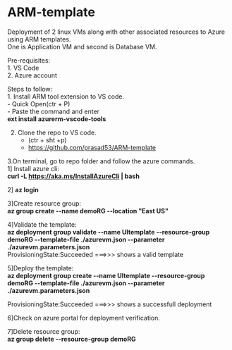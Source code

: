 # ARM-template

Deployment of 2 linux VMs along with other associated resources to Azure using ARM templates.  
One is Application VM and second is Database VM.

Pre-requisites:  
      1. VS Code  
      2. Azure account  

Steps to follow:  
    1. Install ARM tool extension to VS code.  
       - Quick Open(ctr + P)   
       - Paste the command and enter  
           **ext install azurerm-vscode-tools**   
           
           
   2. Clone the repo to VS code.  
       - (ctr + sht +p)    
       - https://github.com/prasad53/ARM-template    
       
       
   3.On terminal, go to repo folder and follow the azure commands.  
   1] Install azure cli:    
                **curl -L https://aka.ms/InstallAzureCli | bash**     
                       
   2] **az login**   
             
   3]Create resource group:    
           **az group create --name demoRG --location "East US"**  
           
   4]Validate the template:  
            **az deployment group validate --name UItemplate --resource-group demoRG --template-file ./azurevm.json --parameter ./azurevm.parameters.json**                      
          ProvisioningState:Succeeded ===>>>   shows a valid template  
          
          
   5]Deploy the template:   
            **az deployment group create --name UItemplate --resource-group demoRG --template-file ./azurevm.json --parameter ./azurevm.parameters.json** 
            
   ProvisioningState:Succeeded ===>>>   shows a successfull deployment  
              
   6]Check on azure portal for deployment verification.
   
   
   7]Delete resource group:  
             **az group delete --resource-group demoRG**  
